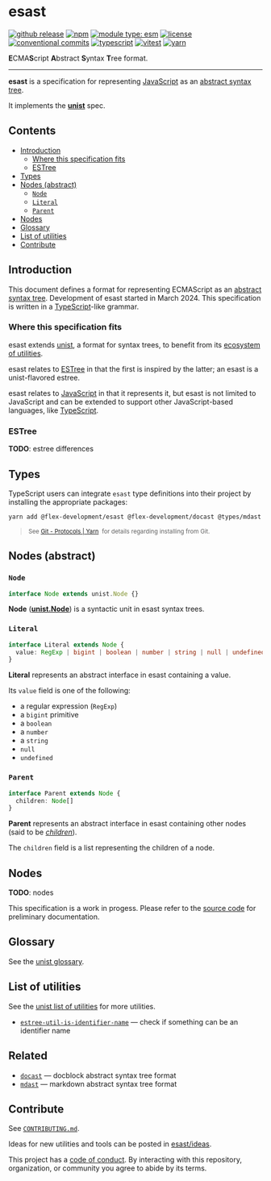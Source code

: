 # esast

[![github release](https://img.shields.io/github/v/release/flex-development/esast.svg?include_prereleases&sort=semver)](https://github.com/flex-development/esast/releases/latest)
[![npm](https://img.shields.io/npm/v/@flex-development/esast.svg)](https://npmjs.com/package/@flex-development/esast)
[![module type: esm](https://img.shields.io/badge/module%20type-esm-brightgreen)](https://github.com/voxpelli/badges-cjs-esm)
[![license](https://img.shields.io/github/license/flex-development/esast.svg)](LICENSE.md)
[![conventional commits](https://img.shields.io/badge/-conventional%20commits-fe5196?logo=conventional-commits&logoColor=ffffff)](https://conventionalcommits.org/)
[![typescript](https://img.shields.io/badge/-typescript-3178c6?logo=typescript&logoColor=ffffff)](https://typescriptlang.org/)
[![vitest](https://img.shields.io/badge/-vitest-6e9f18?style=flat&logo=vitest&logoColor=ffffff)](https://vitest.dev/)
[![yarn](https://img.shields.io/badge/-yarn-2c8ebb?style=flat&logo=yarn&logoColor=ffffff)](https://yarnpkg.com/)

**E**CMA**S**cript **A**bstract **S**yntax **T**ree format.

---

**esast** is a specification for representing [JavaScript][javascript] as an [abstract syntax tree][unist-syntax-tree].

It implements the [**unist**][unist] spec.

## Contents

- [Introduction](#introduction)
  - [Where this specification fits](#where-this-specification-fits)
  - [ESTree](#estree)
- [Types](#types)
- [Nodes (abstract)](#nodes-abstract)
  - [`Node`](#node)
  - [`Literal`](#literal)
  - [`Parent`](#parent)
- [Nodes](#nodes)
- [Glossary](#glossary)
- [List of utilities](#list-of-utilities)
- [Contribute](#contribute)

## Introduction

This document defines a format for representing ECMAScript as an [abstract syntax tree][unist-syntax-tree]. Development
of esast started in March 2024. This specification is written in a [TypeScript][typescript]-like grammar.

### Where this specification fits

esast extends [unist][unist], a format for syntax trees, to benefit from its [ecosystem of utilities][unist-utilities].

esast relates to [ESTree][estree] in that the first is inspired by the latter; an esast is a unist-flavored estree.

esast relates to [JavaScript][javascript] in that it represents it, but esast is not limited to JavaScript and can be
extended to support other JavaScript-based languages, like [TypeScript][typescript].

### ESTree

**TODO**: estree differences

## Types

TypeScript users can integrate `esast` type definitions into their project by installing the appropriate packages:

```sh
yarn add @flex-development/esast @flex-development/docast @types/mdast @types/unist
```

<blockquote>
  <small>
    See <a href='https://yarnpkg.com/protocol/git'>Git - Protocols | Yarn</a>
    &nbsp;for details regarding installing from Git.
  </small>
</blockquote>

## Nodes (abstract)

### `Node`

```ts
interface Node extends unist.Node {}
```

**Node** ([**unist.Node**][unist-node]) is a syntactic unit in esast syntax trees.

### `Literal`

```ts
interface Literal extends Node {
  value: RegExp | bigint | boolean | number | string | null | undefined
}
```

**Literal** represents an abstract interface in esast containing a value.

Its `value` field is one of the following:

- a regular expression (`RegExp`)
- a `bigint` primitive
- a `boolean`
- a `number`
- a `string`
- `null`
- `undefined`

### `Parent`

```ts
interface Parent extends Node {
  children: Node[]
}
```

**Parent** represents an abstract interface in esast containing other nodes (said to be [*children*][unist-child]).

The `children` field is a list representing the children of a node.

## Nodes

**TODO**: nodes

This specification is a work in progess. Please refer to the [source code](src/nodes/) for preliminary documentation.

## Glossary

See the [unist glossary][unist-glossary].

## List of utilities

See the [unist list of utilities][unist-utilities] for more utilities.

- [`estree-util-is-identifier-name`][estree-util-is-identifier-name] &mdash; check if something can be an identifier name

## Related

- [`docast`][docast] &mdash; docblock abstract syntax tree format
- [`mdast`][mdast] &mdash; markdown abstract syntax tree format

## Contribute

See [`CONTRIBUTING.md`](CONTRIBUTING.md).

Ideas for new utilities and tools can be posted in [esast/ideas][esast-ideas].

This project has a [code of conduct](CODE_OF_CONDUCT.md). By interacting with this repository, organization, or
community you agree to abide by its terms.

[docast]: https://github.com/flex-development/docast
[esast-ideas]: https://github.com/flex-development/esast/discussions/new?category=idea

<!-- [esast-util-attach-comments]: https://github.com/flex-development/esast-util-attach-comments -->
<!-- [esast-util-from-estree]: https://github.com/flex-development/esast-util-from-estree -->
<!-- [esast-util-from-js]: https://github.com/flex-development/esast-util-from-js -->
<!-- [esast-util-from-value]: https://github.com/flex-development/esast-util-from-value -->
<!-- [esast-util-to-estree]: https://github.com/flex-development/esast-util-to-estree -->
<!-- [esast-util-to-js]: https://github.com/flex-development/esast-util-to-js -->

[estree-util-is-identifier-name]: https://github.com/syntax-tree/estree-util-is-identifier-name
[estree]: https://github.com/estree/estree
[javascript]: https://tc39.es/ecma262
[mdast]: https://github.com/syntax-tree/mdast
[typescript]: https://typescriptlang.org
[unist-child]: https://github.com/syntax-tree/unist#child
[unist-glossary]: https://github.com/syntax-tree/unist#glossary
[unist-node]: https://github.com/syntax-tree/unist#node

<!-- [unist-root]: https://github.com/syntax-tree/unist#root -->

[unist-syntax-tree]: https://github.com/syntax-tree/unist#syntax-tree

<!-- [unist-tree]: https://github.com/syntax-tree/unist#tree -->

[unist-utilities]: https://github.com/syntax-tree/unist#list-of-utilities
[unist]: https://github.com/syntax-tree/unist
